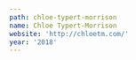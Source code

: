 ```yaml
---
path: chloe-typert-morrison
name: Chloe Typert-Morrison
website: 'http://chloetm.com/'
year: '2018'
---
```



